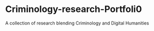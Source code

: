 # Criminology-research-Portfoli0
A collection of research blending Criminology and Digital Humanities
